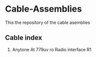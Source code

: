 # Cable-Assemblies
This the repository of the cable asemblies
## Cable index 
1) Anytone At 779uv ro Radio interface R1
